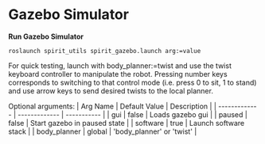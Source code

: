 # Gazebo Simulator

**Run Gazebo Simulator**

`roslaunch spirit_utils spirit_gazebo.launch arg:=value`

For quick testing, launch with body_planner:=twist and use the twist keyboard controller to manipulate the robot. Pressing number keys corresponds to switching to that control mode (i.e. press 0 to sit, 1 to stand) and use arrow keys to send desired twists to the local planner.

Optional arguments:
| Arg Name      | Default Value | Description |
| ------------- | ------------- | ----------- |
| gui           | false         | Loads gazebo gui |
| paused        | false         | Start gazebo in paused state |
| software      | true          | Launch software stack |
| body_planner  | global        | 'body_planner' or 'twist' |